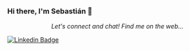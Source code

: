### Hi there, I'm Sebastián 👋

<p align="center">
  <i>Let's connect and chat! Find me on the web...</i>
   
   [![Linkedin Badge](https://img.shields.io/badge/-sebastián-reynoso-blue?style=flat-square&logo=Linkedin&logoColor=white&link=https://www.linkedin.com/in/anushkaverma/)](https://www.linkedin.com/in/sebastián-reynoso-1812aa166)


<!--
**sebareynoso125/sebareynoso125** is a ✨ _special_ ✨ repository because its `README.md` (this file) appears on your GitHub profile.

Muestra que los lenguajes utilizados y el porcentaje de los mismos en mi github
![Top Langs](https://github-readme-stats.vercel.app/api/top-langs/?username=sebareynoso125&layout=compact)

Here are some ideas to get you started:

- 🔭 I’m currently working on ...
- 🌱 I’m currently learning ...
- 👯 I’m looking to collaborate on ...
- 🤔 I’m looking for help with ...
- 💬 Ask me about ...
- 📫 How to reach me: ...
- 😄 Pronouns: ...
- ⚡ Fun fact: ...
-->
